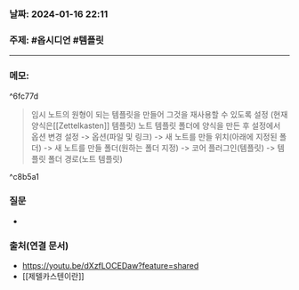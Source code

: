 
### 날짜:  2024-01-16 22:11

### 주제: #옵시디언 #템플릿 
----
### 메모: 

^6fc77d

> 임시 노트의 원형이 되는 템플릿을 만들어 그것을 재사용할 수 있도록 설정 (현재 양식은[[Zettelkasten]] 템플릿)
> 노트 템플릿 폴더에 양식을 만든 후 설정에서 옵션 변경
> 설정 -> 옵션(파일 및 링크) -> 새 노트를 만들 위치(아래에 지정된 폴더) -> 새 노트를 만들 폴더(원하는  폴더  지정) -> 코어 플러그인(템플릿) -> 템플릿 폴더 경로(노트 템플릿)

^c8b5a1

### 질문
-  
### 출처(연결 문서)
-  https://youtu.be/dXzfLOCEDaw?feature=shared 
- [[제텔카스텐이란]]